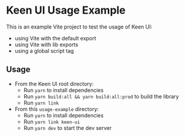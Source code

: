 # Keen UI Usage Example

This is an example Vite project to test the usage of Keen UI:

- using Vite with the default export
- using Vite with lib exports
- using a global script tag

## Usage

- From the Keen UI root directory:
  - Run `yarn` to install dependencies
  - Run `yarn build:all && yarn build:all:prod` to build the library
  - Run `yarn link`
- From this `usage-example` directory:
  - Run `yarn` to install dependencies
  - Run `yarn link keen-ui`
  - Run `yarn dev` to start the dev server


